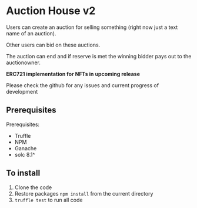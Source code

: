 # Auction House v2

Users can create an auction for selling something (right now just a text name of an auction).

Other users can bid on these auctions.

The auction can end and if reserve is met the winning bidder pays out to the auctionowner.

**ERC721 implementation for NFTs in upcoming release**

Please check the github for any issues and current progress of development


## Prerequisites

Prerequisites:
* Truffle
* NPM
* Ganache
* solc 8.1^

## To install

1. Clone the code
2. Restore packages
    `npm install` from the current directory
3. `truffle test` to run all code
